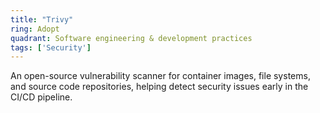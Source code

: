 ```yaml
---
title: "Trivy"
ring: Adopt
quadrant: Software engineering & development practices
tags: ['Security']
---
```

An open-source vulnerability scanner for container images, file systems, and source code repositories, helping detect security issues early in the CI/CD pipeline.
